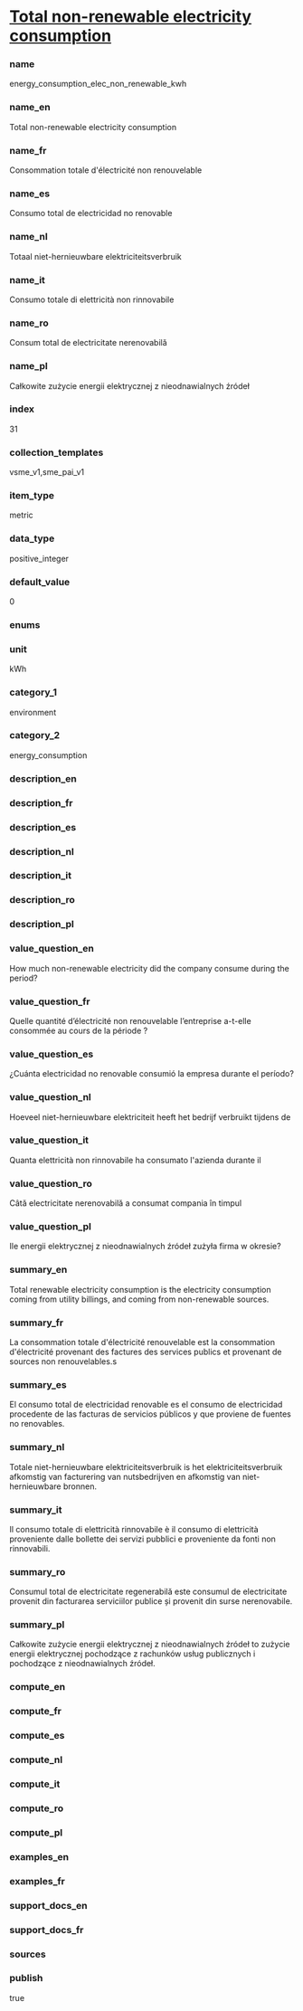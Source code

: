 
# [Total non-renewable electricity consumption](#energy_consumption_elec_non_renewable_kwh)

### name

energy_consumption_elec_non_renewable_kwh

### name_en

Total non-renewable electricity consumption

### name_fr

Consommation totale d'électricité non renouvelable

### name_es

Consumo total de electricidad no renovable

### name_nl

Totaal niet-hernieuwbare elektriciteitsverbruik

### name_it

Consumo totale di elettricità non rinnovabile

### name_ro

Consum total de electricitate nerenovabilă

### name_pl

Całkowite zużycie energii elektrycznej z nieodnawialnych źródeł

### index

31

### collection_templates

vsme_v1,sme_pai_v1

### item_type

metric

### data_type

positive_integer

### default_value

0

### enums



### unit

kWh

### category_1

environment

### category_2

energy_consumption

### description_en

### description_fr

### description_es

### description_nl

### description_it

### description_ro

### description_pl

### value_question_en

How much non-renewable electricity did the company consume during the
period?

### value_question_fr

Quelle quantité d’électricité non renouvelable l’entreprise a-t-elle consommée au cours de la
période ?

### value_question_es

¿Cuánta electricidad no renovable consumió la empresa durante el
período?

### value_question_nl

Hoeveel niet-hernieuwbare elektriciteit heeft het bedrijf verbruikt tijdens de

### value_question_it

Quanta elettricità non rinnovabile ha consumato l'azienda durante il

### value_question_ro

Câtă electricitate nerenovabilă a consumat compania în timpul

### value_question_pl

Ile energii elektrycznej z nieodnawialnych źródeł zużyła firma w okresie?

### summary_en

Total renewable electricity consumption is the electricity consumption coming from utility
billings, and coming from non-renewable sources.

### summary_fr

La consommation totale d'électricité renouvelable est la consommation d'électricité provenant des factures des services publics et provenant de sources non renouvelables.s

### summary_es

El consumo total de electricidad renovable es el consumo de electricidad procedente de las facturas de servicios públicos y que proviene de fuentes no renovables.

### summary_nl

Totale niet-hernieuwbare elektriciteitsverbruik is het elektriciteitsverbruik afkomstig van facturering van nutsbedrijven en afkomstig van niet-hernieuwbare bronnen.

### summary_it

Il consumo totale di elettricità rinnovabile è il consumo di elettricità proveniente dalle bollette dei servizi pubblici e proveniente da fonti non rinnovabili.

### summary_ro

Consumul total de electricitate regenerabilă este consumul de electricitate provenit din facturarea serviciilor publice și provenit din surse nerenovabile.

### summary_pl

Całkowite zużycie energii elektrycznej z nieodnawialnych źródeł to zużycie energii elektrycznej pochodzące z rachunków usług publicznych i pochodzące z nieodnawialnych źródeł.

### compute_en

### compute_fr

### compute_es

### compute_nl

### compute_it

### compute_ro

### compute_pl

### examples_en



### examples_fr



### support_docs_en



### support_docs_fr



### sources



### publish

true
